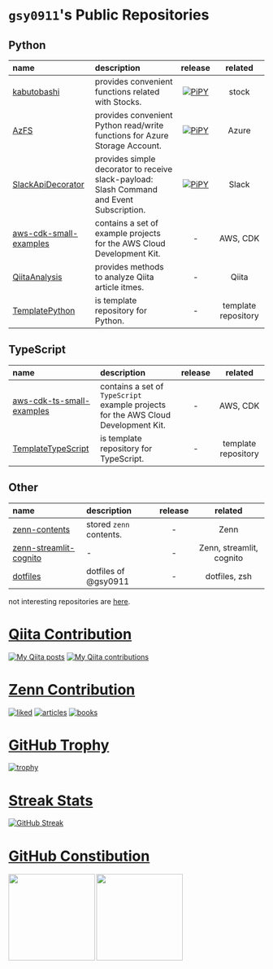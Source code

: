 # `gsy0911`'s Public Repositories

## Python

| name | description | release | related |
|:---|:---|:---:|:---:|
| [kabutobashi](https://github.com/gsy0911/kabutobashi) | provides convenient functions related with Stocks. | [![PiPY](https://img.shields.io/pypi/v/kabutobashi.svg)](https://pypi.org/project/kabutobashi/) | stock |
| [AzFS](https://github.com/gsy0911/azfs) | provides convenient Python read/write functions for Azure Storage Account. | [![PiPY](https://img.shields.io/pypi/v/azfs.svg)](https://pypi.org/project/azfs/) | Azure |
| [SlackApiDecorator](https://github.com/gsy0911/slack-api-decorator) | provides simple decorator to receive slack-payload: Slash Command and Event Subscription. | [![PiPY](https://img.shields.io/pypi/v/slackapidecorator.svg)](https://pypi.org/project/slackapidecorator/) | Slack |
| [aws-cdk-small-examples](https://github.com/gsy0911/aws-cdk-small-examples) | contains a set of example projects for the AWS Cloud Development Kit. | - | AWS, CDK |
| [QiitaAnalysis](https://github.com/gsy0911/qiita_analysis) | provides methods to analyze Qiita article itmes. | - | Qiita |
| [TemplatePython](https://github.com/gsy0911/template-python) | is template repository for Python. | - | template repository |


## TypeScript

| name | description | release | related |
|:---|:---|:---:|:---:|
| [aws-cdk-ts-small-examples](https://github.com/gsy0911/aws-cdk-ts-small-examples) | contains a set of `TypeScript` example projects for the AWS Cloud Development Kit. | - | AWS, CDK |
| [TemplateTypeScript](https://github.com/gsy0911/TemplateTypeScript) | is template repository for TypeScript. | - | template repository |


## Other

| name | description | release | related |
|:---|:---|:---:|:---:|
| [zenn-contents](https://github.com/gsy0911/zenn-contents) | stored `zenn` contents. | - | Zenn |
| [zenn-streamlit-cognito](https://github.com/gsy0911/zenn-streamlit-cognito) | - | - | Zenn, streamlit, cognito |
| [dotfiles](https://github.com/gsy0911/dotfiles) | dotfiles of @gsy0911 | - | dotfiles, zsh |

not interesting repositories are [here](./DETAIL.md).


# [Qiita Contribution](https://qiita.com/mikkame/items/f2c60d9caf8a8e38ec50)

[![My Qiita posts](https://qiita-badge.apiapi.app/s/gsy0911/posts.svg)](http://qiita.com/gsy0911)
[![My Qiita contributions](https://qiita-badge.apiapi.app/s/gsy0911/contributions.svg)](http://qiita.com/gsy0911)

# [Zenn Contribution](https://github.com/nikaera/zenn-badge)

[![liked](https://zenn.badge.nikaera.com/s/gsy0911/likes?style=flat)](https://zenn.dev/gsy0911)
[![articles](https://zenn.badge.nikaera.com/s/gsy0911/articles?style=flat)](https://zenn.dev/gsy0911)
[![books](https://zenn.badge.nikaera.com/s/gsy0911/books?style=falt)](https://zenn.dev/gsy0911)

# [GitHub Trophy](https://github.com/ryo-ma/github-profile-trophy)

[![trophy](https://github-profile-trophy.vercel.app/?username=gsy0911&theme=onedark&row=2&column=4)](https://github.com/ryo-ma/github-profile-trophy)

# [Streak Stats](http://github-readme-streak-stats.herokuapp.com/demo/)

[![GitHub Streak](http://github-readme-streak-stats.herokuapp.com?user=gsy0911&theme=dark&date_format=%5BY.%5Dn.j)](https://git.io/streak-stats)

# [GitHub Constibution](https://qiita.com/zizi4n5/items/f8076cb25bbf64a9bc1c)

<a href="https://github.com/anuraghazra/github-readme-stats">
  <img height="170" align="left" src="https://github-readme-stats.vercel.app/api?username=gsy0911&count_private=true&theme=dracula" />
</a>
<a href="https://github.com/anuraghazra/github-readme-stats">
  <img height="170" align="left" src="https://github-readme-stats.vercel.app/api/top-langs/?username=gsy0911&layout=compact&theme=dracula" />
</a>
